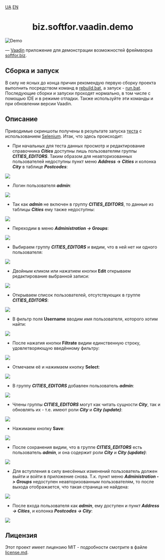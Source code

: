 <p>
  <a href="readme.ua.md">UA</a>
  <a href="readme.md">EN</a>
</p>
<h1 align="center">biz.softfor.vaadin.demo</h1>

![Demo](doc/images/readme.png)

— [Vaadin](https://vaadin.com) приложение для демонстрации возможностей
фреймворка [softfor.biz](http://softfor.biz).

## Сборка и запуск

В силу не ясных до конца причин рекомендую первую сборку проекта выполнить
посредством команд в [rebuild.bat](rebuild.bat), а запуск - [run.bat](run.bat).
Последующие сборки и запуски проходят нормально, в том числе с помощью IDE и в
режиме отладки. Также используйте эти команды и при обновлении версии Vaadin.

## Описание

Приводимые скриншоты получены в результате запуска
[теста](src/test/java/biz/softfor/vaadin/user/AccessSeTest.java) с
использованием [Selenium](https://www.selenium.dev). Итак, что здесь происходит:

- При начальных для теста данных просмотр и редактирование справочника
***Cities*** доступны лишь пользователям группы ***CITIES_EDITORS***.
Таким образом для неавторизованных пользователей недоступны пункт меню
***Address* -> *Cities*** и колонка ***City*** в таблице ***Postcodes***:

![](doc/images/0.png)

- Логин пользователя ***admin***:

![](doc/images/1.png)

- Так как ***admin*** не включен в группу ***CITIES_EDITORS***, то данные
из таблицы ***Cities*** ему также недоступны:

![](doc/images/2.png)

- Переходим в меню ***Administration -> Groups***:

![](doc/images/3.png)

- Выбираем группу ***CITIES_EDITORS*** и видим, что в ней нет ни одного
пользователя:

![](doc/images/4.png)

- Двойным кликом или нажатием кнопки **Edit** открываем редактирование выбранной
записи:

![](doc/images/5.png)

- Открываем список пользователей, отсутствующих в группе ***CITIES_EDITORS***:

![](doc/images/7.png)

- В фильтр поля **Username** вводим имя пользователя, которого хотим найти:

![](doc/images/9.png)

- После нажатия кнопки **Filtrate** видим единственную строку, удовлетворяющую
введённому фильтру:

![](doc/images/10.png)

- Отмечаем её и нажимаем кнопку **Select**:

![](doc/images/12.png)

- В группу ***CITIES_EDITORS*** добавлен пользователь ***admin***:

![](doc/images/13.png)

- Члены группы ***CITIES_EDITORS*** могут как читать сущности ***City***, так и
обновлять их - т.е. имеют роли ***City*** и ***City (update)***:

![](doc/images/14.png)

- Нажимаем кнопку **Save**:

![](doc/images/15.png)

- После сохранения видим, что в группе ***CITIES_EDITORS*** есть пользователь
***admin***, и она содержит роли ***City*** и ***City (update)***:

![](doc/images/16.png)

- Для вступления в силу внесённых изменений пользователь должен выйти и войти в
приложение снова. Т.к. пункт меню ***Administration -> Groups*** недоступен
неавторизованным пользователям, то после выхода отображается, что такая страница
не найдена:

![](doc/images/17.png)

- После входа пользователя как ***admin***, ему доступен и пункт
***Address -> Cities***, и колонка ***Postcodes -> City***:

![](doc/images/18.png)

## Лицензия

Этот проект имеет лицензию MIT - подробности смотрите в файле [license.md](license.md).
